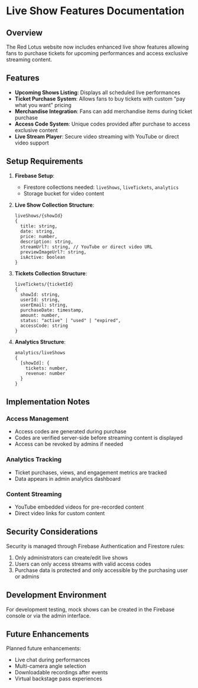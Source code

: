 # Live Show Features Documentation

## Overview

The Red Lotus website now includes enhanced live show features allowing fans to purchase tickets for upcoming performances and access exclusive streaming content.

## Features

- **Upcoming Shows Listing**: Displays all scheduled live performances
- **Ticket Purchase System**: Allows fans to buy tickets with custom "pay what you want" pricing
- **Merchandise Integration**: Fans can add merchandise items during ticket purchase
- **Access Code System**: Unique codes provided after purchase to access exclusive content
- **Live Stream Player**: Secure video streaming with YouTube or direct video support

## Setup Requirements

1. **Firebase Setup**:
   - Firestore collections needed: `liveShows`, `liveTickets`, `analytics`
   - Storage bucket for video content

2. **Live Show Collection Structure**:
   ```
   liveShows/{showId}
   {
     title: string,
     date: string,
     price: number,
     description: string,
     streamUrl?: string, // YouTube or direct video URL
     previewImageUrl?: string,
     isActive: boolean
   }
   ```

3. **Tickets Collection Structure**:
   ```
   liveTickets/{ticketId}
   {
     showId: string,
     userId: string,
     userEmail: string,
     purchaseDate: timestamp,
     amount: number,
     status: "active" | "used" | "expired",
     accessCode: string
   }
   ```

4. **Analytics Structure**:
   ```
   analytics/liveShows
   {
     [showId]: {
       tickets: number,
       revenue: number
     }
   }
   ```

## Implementation Notes

### Access Management
- Access codes are generated during purchase
- Codes are verified server-side before streaming content is displayed
- Access can be revoked by admins if needed

### Analytics Tracking
- Ticket purchases, views, and engagement metrics are tracked
- Data appears in admin analytics dashboard

### Content Streaming
- YouTube embedded videos for pre-recorded content
- Direct video links for custom content

## Security Considerations

Security is managed through Firebase Authentication and Firestore rules:

1. Only administrators can create/edit live shows
2. Users can only access streams with valid access codes
3. Purchase data is protected and only accessible by the purchasing user or admins

## Development Environment

For development testing, mock shows can be created in the Firebase console or via the admin interface.

## Future Enhancements

Planned future enhancements:
- Live chat during performances
- Multi-camera angle selection
- Downloadable recordings after events
- Virtual backstage pass experiences
